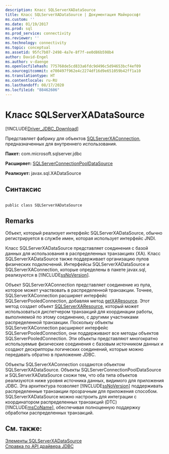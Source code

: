 ```yaml
---
description: Класс SQLServerXADataSource
title: Класс SQLServerXADataSource | Документация Майкрософт
ms.custom: ''
ms.date: 01/19/2017
ms.prod: sql
ms.prod_service: connectivity
ms.reviewer: ''
ms.technology: connectivity
ms.topic: conceptual
ms.assetid: 95fc7b07-2498-4a7e-8f7f-ee0d86b598b4
author: David-Engel
ms.author: v-daenge
ms.openlocfilehash: 775768de5cd833a6fdc9d496c5d94653bcf4ef09
ms.sourcegitcommit: e700497f962e4c2274df16d9e651059b42ff1a10
ms.translationtype: HT
ms.contentlocale: ru-RU
ms.lasthandoff: 08/17/2020
ms.locfileid: "88462606"
---
```

# <a name="sqlserverxadatasource-class"></a>Класс SQLServerXADataSource
[!INCLUDE[Driver_JDBC_Download](../../../includes/driver_jdbc_download.md)]

  Представляет фабрику для объектов [SQLServerXAConnection](../../../connect/jdbc/reference/sqlserverxaconnection-class.md), предназначенных для внутреннего использования.  
  
 **Пакет:** com.microsoft.sqlserver.jdbc  
  
 **Расширяет:** [SQLServerConnectionPoolDataSource](../../../connect/jdbc/reference/sqlserverconnectionpooldatasource-class.md)  
  
 **Реализует:** javax.sql.XADataSource  
  
## <a name="syntax"></a>Синтаксис  
  
```  
  
public class SQLServerXADataSource  
```  
  
## <a name="remarks"></a>Remarks  
 Объект, который реализует интерфейс SQLServerXADataSource, обычно регистрируется в службе имен, которая использует интерфейс JNDI.  
  
 Класс SQLServerXADataSource представляет соединения с базой данных для использования в распределенных транзакциях (XA). Класс SQLServerXADataSource также поддерживает организацию пулов физических подключений. Интерфейсы SQLServerXADataSource и SQLServerXAConnection, которые определены в пакете javax.sql, реализуются в [!INCLUDE[ssNoVersion](../../../includes/ssnoversion-md.md)].  
  
 Объект SQLServerXAConnection представляет соединение из пула, которое может участвовать в распределенной транзакции. Точнее, SQLServerXAConnection расширяет интерфейс SQLServerPooledConnection, добавляя метод [getXAResource](../../../connect/jdbc/reference/getxaresource-method-sqlserverxaconnection.md). Этот метод создает объект [SQLServerXAResource](../../../connect/jdbc/reference/sqlserverxaresource-class.md), который может использоваться диспетчером транзакций для координации работы, выполняемой по этому соединению, с другими участниками распределенной транзакции. Поскольку объекты SQLServerXAConnection расширяют интерфейс SQLServerPooledConnection, они поддерживают все методы объектов SQLServerPooledConnection. Эти объекты представляют многократно используемые физические соединения с базовым источником данных и создают дескрипторы логических соединений, которые можно передавать обратно в приложение JDBC.  
  
 Объекты SQLServerXAConnection создаются объектом SQLServerXADataSource. Объекты SQLServerConnectionPoolDataSource и SQLServerXADataSource схожи тем, что оба типа объектов реализуются ниже уровня источника данных, видимого для приложения JDBC. Эта архитектура позволяет [!INCLUDE[ssNoVersion](../../../includes/ssnoversion-md.md)] поддерживать распределенные транзакции прозрачным для приложения способом. SQLServerXADataSource можно настроить для интеграции с координатором распределенных транзакций (DTC) [!INCLUDE[msCoName](../../../includes/msconame_md.md)], обеспечивая полноценную поддержку обработки распределенных транзакций.  
  
## <a name="see-also"></a>См. также:  
 [Элементы SQLServerXADataSource](../../../connect/jdbc/reference/sqlserverxadatasource-members.md)   
 [Справка по API драйвера JDBC](../../../connect/jdbc/reference/jdbc-driver-api-reference.md)  
  
  
